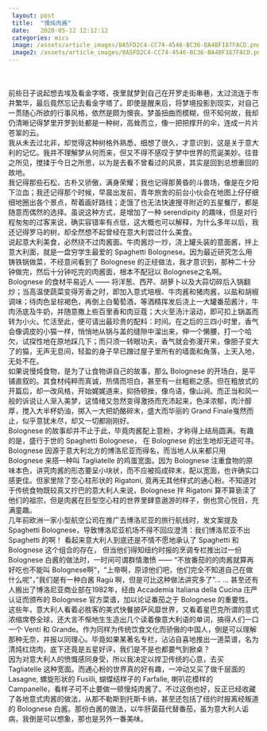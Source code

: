 ```yaml
---
 layout: post
 title:  "慢炖肉酱"
 date:   2020-05-12 12:12:12
 categories: mics
 image: /assets/article_images/8A5FD2C4-CC74-4546-BC36-BA4BF187FACD.png
 image2: /assets/article_images/8A5FD2C4-CC74-4546-BC36-BA4BF187FACD.png
---
```

<br/>

<br/>
前些日子说起想去埃及看金字塔，夜里就梦到自己在开罗走街串巷，太过流连于市井繁华，最后竟然忘记去看金字塔了。即使是醒来后，将梦境投影到现实，对自己一贯随心所欲的行事风格，依然是颇为懊丧。梦虽扭曲而模糊，但不知何故，我却仍清晰记得梦里开罗到处都是一种树，高耸而立，像一把把撑开的伞，连成一片片苍翠的云。

<br/>
我从未去过北非，却觉得这种树格外熟悉，细想了很久，才意识到，这是关于意大利的记忆。我并不理解梦从何而来，但又不得不感叹于梦中世界的荒诞美妙。往昔之所见，搅揉于今日之所思，以为是去看不曾看过的风景，其实是回到总想重回的故地。

<br/>
我记得那些石松，古朴又骄傲，满身荣耀；我也记得那黄昏的斗兽场，像是在夕阳下泣血；我还记得那个时候，早晨出发前，青年旅舍的前台小伙会在地图上仔仔细细地圈出各个景点，帮着画好路线；走饿了也无法快速搜寻附近的五星餐厅，都是随意而偶然的选择。虽说这种方式，是增加了一种 serendipity 的趣味，但是对行程匆匆的过客来说，确实容错率有点低，这大概也可以解释，为什么多年以后，我还记得罗马的树，却全然想不起曾经在意大利尝过什么美食。

<br/>
说起意大利美食，必然绕不过肉酱面。牛肉酱炒一炒，浇上罐头装的意面酱，拌上意大利面，就是一盘穷学生最爱的 Spaghetti Bolognese。因为最近研究怎么用铸铁锅做菜，不经意间看到了 Bolognese 的正经做法，我才意识到，那种二十分钟做完，然后十分钟吃完的肉酱面，根本不配冠以 Bolognese之名啊。

<br/>
Bolognese 的食材平易近人 —— 将洋葱、西芹、胡萝卜以及大蒜切碎后入锅翻炒；当高温使蔬菜变得芳香之时，即加入意式培根、牛肉酱和猪肉酱，以盐和胡椒调味；待肉色呈棕褐色，再倒上白葡萄酒，等酒精挥发后浇上一大罐番茄酱汁，牛肉汤底及牛奶，并随意撒上些百里香和肉豆蔻；大火至汤汁滚动，即可扣上锅盖而转为小火。忙活至此，便可请出最珍贵的配料：时间。在之后的三四小时里，香气会像调皮的小猫一样，悄悄地从锅与盖的缝隙中溜出来，伸一个懒腰，打一个哈欠，试探性地在原地踩几下；而只须一转眼功夫，香气就会弥漫开来，像胆子变大了的猫，无声无息间，轻盈的身子早已蹭过屋子里所有的墙面和角落，上天入地，无处不在。

<br/>
如果说慢炖食物，是为了让食物讲自己的故事，那么 Bolognese 的开场白，是平铺直叙的。其食材纯粹而真诚，热情而坦白，甚至有一丝粗粝之感。但在粗放式的开篇后，却一改风格，开始娓娓道来，抑扬顿挫，像鸟语，像山涧。而正当和风一般的诉说让人渐入美梦，这情绪又忽然变得激扬而充沛起来，色泽浓郁，肉汁醇厚，搅入大半杯奶油，掷入一大把奶酪碎末，盛大而华丽的 Grand Finale戛然而止，似乎意犹未尽，却又一切都刚刚好。

<br/>
Bolognese 的故事却并不止于此，毕竟肉酱配上意粉，才称得上结局圆满。有趣的是，盛行于世的 Spaghetti Bolognese， 在 Bolognese 的出生地却无迹可寻。Bolognese 因源于意大利北方的博洛尼亚而得名，而当地人从来都只用 Bolognese 来搭一种叫 Tagliatelle 的鸡蛋宽面。因为 Bolognese 注重食物的原味本色，讲究肉酱的形态要呈小块状，而不应被捣成碎末，配以宽面，也许确实口感更佳。但家里除了空心柱形状的 Rigatoni, 竟再无其他样式的通心粉。不知道对于传统食物既较真又拧巴的意大利人来说，Bolognese 拌 Rigatoni 算不算亵渎了他们的祖宗，但是肉酱在巨型空心柱的世界里肆意遨游的样子，倒也赏心悦目，充满童趣。

<br/>
几年前欧洲一家小型航空公司在推广去博洛尼亚的旅行航线时，发文案提及 Spaghetti Bolognese，导致博洛尼亚机场不得不回应澄清：我们博洛尼亚不出 Spaghetti 的啊！
看起来意大利人到底还是不情不愿地承认了 Spaghetti 和Bolognese 这个组合的存在， 但当他们得知纽约时报的烹调专栏推出过一份 Bolognese 白酱的做法时，一时间可谓群情激愤 —— “不放番茄的的肉酱就算再好吃也不能叫 Bolognese啊“，“上帝啊，原谅他们吧，他们完全不知道自己在做什么呢”，”我们是有一种白酱 Ragù 啊，但是可比这种做法讲究多了”… … 甚至还有人搬出了博洛尼亚商业部在1982年，经由 Accademia Italiana della Cucina 庄严认证而颁布的 Bolognese 官方菜谱，加以论证番茄之于 Bolognese 的重要性。

<br/>
这些年，意大利人看着必胜客的美式快餐披萨风靡世界，又看着星巴克所谓的意式浓缩席卷全球，还大言不惭地生生造出几个读着像意大利语的单词，搞得人们一口一个 Venti 和 Grande。作为同样为传统饮食文化而骄傲的中国人，倒是可以理解那种无奈，并报以同理心。毕竟如果某著名专栏，沾沾自喜地推出一道菜谱，名为清炖红烧肉，底下还竟是五星好评，我们是不是也都要气到掀桌？

<br/>
因为对意大利人的愤慨感同身受，所以我决定以捍卫传统的心意，去买 Tagliatelle 这种宽面。而通心粉的世界真的好有趣，一冲动又买了做千层面的 Lasagne, 螺旋形状的 Fusilli, 蝴蝶结样子的 Farfalle, 喇叭花模样的Campanelle，看样子可不止要做一顿慢炖肉酱了。不过这倒也好，反正已经收藏了各地意式肉酱的做法，从那不勒斯到托斯卡纳，甚至还包括了纽约时报离经叛道的 Bolognese 白酱。那份白酱的做法，以牛肝菌菇代替番茄，虽为意大利人诟病，我倒是可以想象，那也是另外一番美味。


